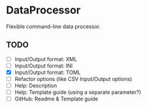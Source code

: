 # DataProcessor

Flexible command-line data processor.

## TODO

- [ ] Input/Output format: XML
- [ ] Input/Output format: INI
- [x] Input/Output format: TOML
- [ ] Refactor options (like CSV Input/Output options)
- [ ] Help: Description
- [ ] Help: Template guide (using a separate parameter?)
- [ ] GitHub: Readme & Template guide
